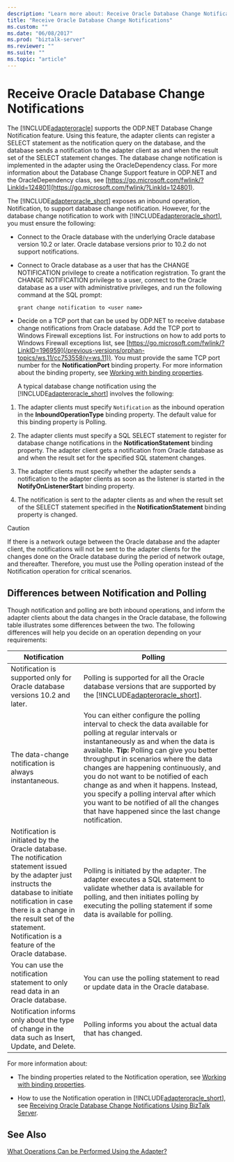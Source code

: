 ```yaml
---
description: "Learn more about: Receive Oracle Database Change Notifications"
title: "Receive Oracle Database Change Notifications"
ms.custom: ""
ms.date: "06/08/2017"
ms.prod: "biztalk-server"
ms.reviewer: ""
ms.suite: ""
ms.topic: "article"
---
```

# Receive Oracle Database Change Notifications
The [!INCLUDE[adapteroracle](../../includes/adapteroracle-md.md)] supports the ODP.NET Database Change Notification feature. Using this feature, the adapter clients can register a SELECT statement as the notification query on the database, and the database sends a notification to the adapter client as and when the result set of the SELECT statement changes. The database change notification is implemented in the adapter using the OracleDependency class. For more information about the Database Change Support feature in ODP.NET and the OracleDependency class, see [https://go.microsoft.com/fwlink/?LinkId=124801](https://go.microsoft.com/fwlink/?LinkId=124801).

 The [!INCLUDE[adapteroracle_short](../../includes/adapteroracle-short-md.md)] exposes an inbound operation, Notification, to support database change notification. However, for the database change notification to work with [!INCLUDE[adapteroracle_short](../../includes/adapteroracle-short-md.md)], you must ensure the following:

- Connect to the Oracle database with the underlying Oracle database version 10.2 or later. Oracle database versions prior to 10.2 do not support notifications.

- Connect to Oracle database as a user that has the CHANGE NOTIFICATION privilege to create a notification registration. To grant the CHANGE NOTIFICATION privilege to a user, connect to the Oracle database as a user with administrative privileges, and run the following command at the SQL prompt:

  ```
  grant change notification to <user name>
  ```

- Decide on a TCP port that can be used by ODP.NET to receive database change notifications from Oracle database. Add the TCP port to Windows Firewall exceptions list. For instructions on how to add ports to Windows Firewall exceptions list, see [https://go.microsoft.com/fwlink/?LinkID=196959](/previous-versions/orphan-topics/ws.11/cc753558(v=ws.11)). You must provide the same TCP port number for the **NotificationPort** binding property. For more information about the binding property, see [Working with binding properties](./read-about-the-oracle-database-adapter-binding-properties.md).

  A typical database change notification using the [!INCLUDE[adapteroracle_short](../../includes/adapteroracle-short-md.md)] involves the following:

1.  The adapter clients must specify `Notification` as the inbound operation in the **InboundOperationType** binding property. The default value for this binding property is Polling.

2.  The adapter clients must specify a SQL SELECT statement to register for database change notifications in the **NotificationStatement** binding property. The adapter client gets a notification from Oracle database as and when the result set for the specified SQL statement changes.

3.  The adapter clients must specify whether the adapter sends a notification to the adapter clients as soon as the listener is started in the **NotifyOnListenerStart** binding property.

4.  The notification is sent to the adapter clients as and when the result set of the SELECT statement specified in the **NotificationStatement** binding property is changed.

> [!CAUTION]
>  If there is a network outage between the Oracle database and the adapter client, the notifications will not be sent to the adapter clients for the changes done on the Oracle database during the period of network outage, and thereafter. Therefore, you must use the Polling operation instead of the Notification operation for critical scenarios.

## Differences between Notification and Polling
 Though notification and polling are both inbound operations, and inform the adapter clients about the data changes in the Oracle database, the following table illustrates some differences between the two. The following differences will help you decide on an operation depending on your requirements:


|                                                                                                                              Notification                                                                                                                               |                                                                                                                                                                                                                                                      Polling                                                                                                                                                                                                                                                      |
|-------------------------------------------------------------------------------------------------------------------------------------------------------------------------------------------------------------------------------------------------------------------------|-------------------------------------------------------------------------------------------------------------------------------------------------------------------------------------------------------------------------------------------------------------------------------------------------------------------------------------------------------------------------------------------------------------------------------------------------------------------------------------------------------------------|
|                                                                                               Notification is supported only for Oracle database versions 10.2 and later.                                                                                               |                                                                                                                                                                          Polling is supported for all the Oracle database versions that are supported by the [!INCLUDE[adapteroracle_short](../../includes/adapteroracle-short-md.md)].                                                                                                                                                                           |
|                                                                                                          The data-change notification is always instantaneous.                                                                                                          | You can either configure the polling interval to check the data available for polling at regular intervals or instantaneously as and when the data is available. **Tip:**  Polling can give you better throughput in scenarios where the data changes are happening continuously, and you do not want to be notified of each change as and when it happens. Instead, you specify a polling interval after which you want to be notified of all the changes that have happened since the last change notification. |
| Notification is initiated by the Oracle database. The notification statement issued by the adapter just instructs the database to initiate notification in case there is a change in the result set of the statement. Notification is a feature of the Oracle database. |                                                                                                                                         Polling is initiated by the adapter. The adapter executes a SQL statement to validate whether data is available for polling, and then initiates polling by executing the polling statement if some data is available for polling.                                                                                                                                         |
|                                                                                             You can use the notification statement to only read data in an Oracle database.                                                                                             |                                                                                                                                                                                                                 You can use the polling statement to read or update data in the Oracle database.                                                                                                                                                                                                                  |
|                                                                                   Notification informs only about the type of change in the data such as Insert, Update, and Delete.                                                                                    |                                                                                                                                                                                                                            Polling informs you about the actual data that has changed.                                                                                                                                                                                                                            |

 For more information about:

- The binding properties related to the Notification operation, see [Working with binding properties](./read-about-the-oracle-database-adapter-binding-properties.md).

- How to use the Notification operation in [!INCLUDE[adapteroracle_short](../../includes/adapteroracle-short-md.md)], see [Receiving Oracle Database Change Notifications Using BizTalk Server](../../adapters-and-accelerators/adapter-oracle-database/receive-oracle-database-change-notifications-using-biztalk-server.md).

## See Also
 [What Operations Can be Performed Using the Adapter?](https://msdn.microsoft.com/library/cc185219(v=bts.10).aspx)